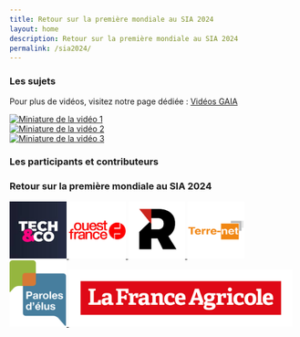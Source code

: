 ```yaml
---
title: Retour sur la première mondiale au SIA 2024
layout: home
description: Retour sur la première mondiale au SIA 2024
permalink: /sia2024/
---
```


<section id="topics" class="bg-gray-light">
  <div class="container-lg p-responsive py-5 py-md-6 text-center">
    <h3 class="alt-h2 mb-4">Les sujets</h3>
    <p>Pour plus de vidéos, visitez notre page dédiée : <a href="https://videos.gaia-ia.org/" target="_blank">Vidéos GAIA</a></p>
    <div class="video-grid">
      <div class="video-thumbnail" data-video-id="yd9agyhuDp4">
        <a href="https://www.youtube.com/watch?v=yd9agyhuDp4" target="_blank">
          <img src="https://img.youtube.com/vi/yd9agyhuDp4/0.jpg" alt="Miniature de la vidéo 1">
        </a>
        <div class="play-button"></div>
      </div>
      <div class="video-thumbnail" data-video-id="LHFijUmdHnQ">
        <a href="https://www.youtube.com/watch?v=LHFijUmdHnQ" target="_blank">
          <img src="https://img.youtube.com/vi/LHFijUmdHnQ/0.jpg" alt="Miniature de la vidéo 2">
        </a>
        <div class="play-button"></div>
      </div>
      <div class="video-thumbnail" data-video-id="43nrjAhT1oo">
        <a href="https://www.youtube.com/watch?v=43nrjAhT1oo" target="_blank">
          <img src="https://img.youtube.com/vi/43nrjAhT1oo/0.jpg" alt="Miniature de la vidéo 3">
        </a>
        <div class="play-button"></div>
      </div>
    </div>
  </div>
</section>

<section id="participants" class="bg-gray-light">
  <div class="container-lg p-responsive py-5 py-md-6 text-center">
    <h3 class="alt-h2 mb-4">Les participants et contributeurs</h3>
  </div>
</section>

<section id="sia2024" class="bg-gray-light">
  <div class="container-lg p-responsive py-5 py-md-6 text-center">
    <h3 class="alt-h2 mb-4">Retour sur la première mondiale au SIA 2024</h3>
    <div class="media-grid">
      <a href="https://www.bfmtv.com/tech/au-salon-de-l-agriculture-le-premier-hackathon-du-monde-dedie-a-l-agriculture_VN-202403020088.html" target='_blank' title="Reportage BFM">
        <img class="avatar" src="/assets/img/bfm_tc.jpeg" width="100"/>
      </a>
      <a href="https://www.ouest-france.fr/economie/agriculture/salon/salon-de-lagriculture-lintelligence-artificielle-promise-a-un-bel-avenir-dans-les-fermes-7eae41de-d579-11ee-96ef-9660257def44" target='_blank' title="Article">
        <img class="avatar" src="/assets/img/ouest_france.png" width="100"/>
      </a>
      <a href="https://www.reussir.fr/des-chat-gpt-pour-lagriculture" target='_blank' title="Article">
        <img class="avatar" src="/assets/img/reussir.png" width="100"/>
      </a>
      <a href="https://www.terre-net.fr/numerique/article/863818/au-sia2024-l-intelligence-artificielle-prend-une-place-d-honneur" target='_blank' title="Article">
        <img class="avatar" src="/assets/img/terre-net.png" width="100"/>
      </a>
      <a href="https://parolesdelus.com/actualites/smart-territoires/applications-et-usages/sia-2024-retour-sur-la-hackathon-gaiai-de-la-ferme-digitale-et-de-mistral-ia-avec-david-joulin/" target='_blank' title="Article">
        <img class="avatar" src="/assets/img/paroledelus.svg" width="100"/>
      </a>
      <a href="https://www.lafranceagricole.fr/salon-de-l-agriculture/article/860803/le-sia-pro-propose-un-hackathon-sur-l-intelligence-artificielle" target='_blank' title="Article">
        <img class="avatar" src="/assets/img/france-agricole.png" height="100"/>
      </a>
    </div>
  </div>
</section>

<script src="/assets/js/sia2024-video.js"></script>
